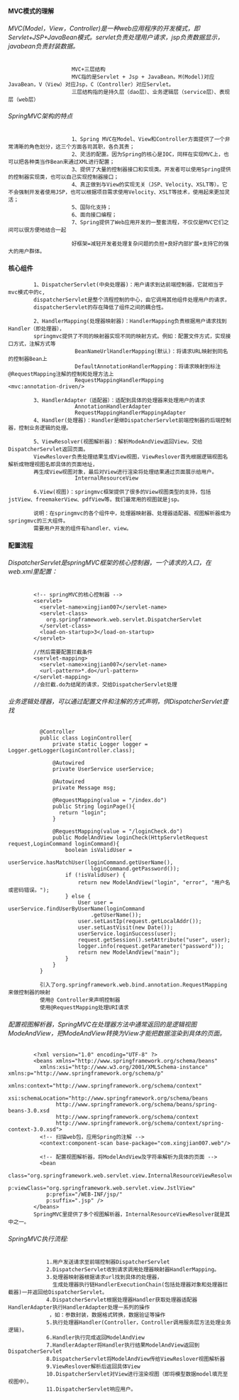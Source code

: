 #### MVC模式的理解
###### MVC(Model，View，Controller)是一种web应用程序的开发模式，即Servlet+JSP+JavaBean模式。servlet负责处理用户请求，jsp负责数据显示，javabean负责封装数据。
                        
                        MVC+三层结构   
                        MVC指的是Servlet + Jsp + JavaBean。M(Model)对应JavaBean，V（View）对应Jsp，C（Controller）对应Servlet。
                        三层结构指的是持久层（dao层）、业务逻辑层（service层）、表现层（web层）
###### SpringMVC架构的特点
                        
                        1、Spring MVC在Model、View和Controller方面提供了一个非常清晰的角色划分，这三个方面各司其职，各负其责；
                        2、灵活的配置。因为Spring的核心是IOC，同样在实现MVC上，也可以把各种类当作Bean来通过XML进行配置；
                        3、提供了大量的控制器接口和实现类。开发者可以使用Spring提供 的控制器实现类，也可以自己实现控制器接口；
                        4、真正做到与View的实现无关（JSP、Velocity、XSLT等）。它不会强制开发者使用JSP，也可以根据项目需求使用Velocity、XSLT等技术，使用起来更加灵活；
                        5、国际化支持；
                        6、面向接口编程；
                        7、Spring提供了Web应用开发的一整套流程，不仅仅是MVC它们之间可以很方便地结合一起

                        好框架=减轻开发者处理复杂问题的负担+良好内部扩展+支持它的强大的用户群体。
#### 核心组件
            1、DispatcherServlet(中央处理器)：用户请求到达前端控制器，它就相当于mvc模式中的c,
            dispatcherServlet是整个流程控制的中心，由它调用其他组件处理用户的请求，
            dispatcherServlet的存在降低了组件之间的耦合性。
            
            2、HandlerMapping(处理器映射器)：HandlerMapping负责根据用户请求找到Handler（即处理器），
            springmvc提供了不同的映射器实现不同的映射方式。例如：配置文件方式，实现接口方式，注解方式等
                         BeanNameUrlHandlerMapping(默认)：将请求URL映射到同名的控制器Bean上
                         DefaultAnnotationHandlerMapping：将请求映射到标注@RequestMapping注解的控制和处理方法上
                         RequestMappingHandlerMapping      <mvc:annotation-driven/>
              
            3、HandlerAdapter（适配器）：适配到具体的处理器来处理用户的请求
                         AnnotationHandlerAdapter
                         RequestMappingHandlerMappingAdapter
            4、Handler(处理器)：Handler是继DispatcherServlet前端控制器的后端控制器，控制业务逻辑的处理。
            
            5、ViewResolver(视图解析器)：解析ModeAndView返回View，交给DispatcherServlet返回页面。
            ViewReslover负责处理结果生成View视图，ViewReslover首先根据逻辑视图名解析成物理视图名即具体的页面地址，
            再生成View视图对象，最后对View进行渲染将处理结果通过页面展示给用户。
                         InternalResourceView
            
            6.View(视图)：springmvc框架提供了很多的View视图类型的支持，包括jstView、freemakerView、pdfView等。我们最常用的视图就是jsp。
            
            说明：在springmvc的各个组件中，处理器映射器、处理器适配器、视图解析器成为springmvc的三大组件。  
            需要用户开发的组件有handler、view。
#### 配置流程
###### DispatcherServlet是springMVC框架的核心控制器，一个请求的入口，在web.xml里配置：
  
            <!-- springMVC的核心控制器 -->
            <servlet>
              <servlet-name>xingjian007</servlet-name>
              <servlet-class>
                org.springframework.web.servlet.DispatcherServlet
              </servlet-class>
              <load-on-startup>3</load-on-startup>
            </servlet>
            
            //然后需要配置拦截条件
            <servlet-mapping>
              <servlet-name>xingjian007</servlet-name>
              <url-pattern>*.do</url-pattern>
            </servlet-mapping>
            //会拦截.do为结尾的请求，交给DispatcherServlet处理
###### 业务逻辑处理器，可以通过配置文件和注解的方式声明，供DispatcherServlet查找
              
              @Controller
              public class LoginController{
                  private static Logger logger = Logger.getLogger(LoginController.class);

                  @Autowired
                  private UserService userService;

                  @Autowired
                  private Message msg;

                  @RequestMapping(value = "/index.do")
                  public String loginPage(){
                    return "login";
                  }

                  @RequestMapping(value = "/loginCheck.do")
                  public ModelAndView loginCheck(HttpServletRequest request,LoginCommand loginCommand){
                      boolean isValidUser =
                          userService.hasMatchUser(loginCommand.getUserName(),
                              loginCommand.getPassword());
                      if (!isValidUser) {
                          return new ModelAndView("login", "error", "用户名或密码错误。");
                      } else {
                          User user = userService.findUserByUserName(loginCommand
                              .getUserName());
                          user.setLastIp(request.getLocalAddr());
                          user.setLastVisit(new Date());
                          userService.loginSuccess(user);
                          request.getSession().setAttribute("user", user);
                          logger.info(request.getParameter("password"));
                          return new ModelAndView("main");
                      }
                  }
              }
              
              引入了org.springframework.web.bind.annotation.RequestMapping来做控制器的映射
              使用@ Controller来声明控制器
              使用@RequestMapping处理URI请求

###### 配置视图解析器，SpringMVC在处理器方法中通常返回的是逻辑视图ModeAndView，把ModeAndView转换为View才能把数据渲染到具体的页面。

            <?xml version="1.0" encoding="UTF-8" ?>
            <beans xmlns="http://www.springframework.org/schema/beans"
              xmlns:xsi="http://www.w3.org/2001/XMLSchema-instance" xmlns:p="http://www.springframework.org/schema/p"
              xmlns:context="http://www.springframework.org/schema/context"
              xsi:schemaLocation="http://www.springframework.org/schema/beans
                   http://www.springframework.org/schema/beans/spring-beans-3.0.xsd
                   http://www.springframework.org/schema/context
                   http://www.springframework.org/schema/context/spring-context-3.0.xsd">
              <!-- 扫描web包，应用Spring的注解 -->
              <context:component-scan base-package="com.xingjian007.web"/>

              <!-- 配置视图解析器，将ModelAndView及字符串解析为具体的页面 -->
              <bean
                class="org.springframework.web.servlet.view.InternalResourceViewResolver"
                p:viewClass="org.springframework.web.servlet.view.JstlView"
                p:prefix="/WEB-INF/jsp/"
                p:suffix=".jsp" />
            </beans>
            SpringMVC里提供了多个视图解析器，InternalResourceViewResolver就是其中之一。
###### SpringMVC执行流程:

                1.用户发送请求至前端控制器DispatcherServlet
                2.DispatcherServlet收到请求调用处理器映射器HandlerMapping。
                3.处理器映射器根据请求url找到具体的处理器，
                  生成处理器执行链HandlerExecutionChain(包括处理器对象和处理器拦截器)一并返回给DispatcherServlet。
                4.DispatcherServlet根据处理器Handler获取处理器适配器HandlerAdapter执行HandlerAdapter处理一系列的操作
                 ，如：参数封装，数据格式转换，数据验证等操作
                5.执行处理器Handler(Controller，Controller调用服务层方法处理业务逻辑)。
                6.Handler执行完成返回ModelAndView
                7.HandlerAdapter将Handler执行结果ModelAndView返回到DispatcherServlet
                8.DispatcherServlet将ModelAndView传给ViewReslover视图解析器
                9.ViewReslover解析后返回具体View
                10.DispatcherServlet对View进行渲染视图（即将模型数据model填充至视图中）。
                11.DispatcherServlet响应用户。
            

